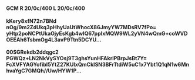 #### GCM R 20/0c/400 L 20/0c/400
**kKery8xfN72n7BNd**<br/>**nOg/9m2ZdUkq3pHhyUaUtWhocX86JmyYW7MDsRV7fPo=**<br/>**yHtp2poNCPtUkaOjyEsKgb4wIQ67ppIxMQW9WL2yVN4wQmG+coWVDOEEAh6TsbmOg4L3avP9Ttn5DCYU...**<br/><br/>
**00SGRekdb2ddqgc2**<br/>**PGWQz+LN2NkVySYOsj9T3ghsYunHFAkrlPBrpJsBt7Y=**<br/>**FcXVFYAGYofibl5YtZ27KUlxQmCklSN3BFrTtdiW5uC1x7Ybt1Q1qN1w6MnhvaYgC7GMQh//Uw/HYW1P...**